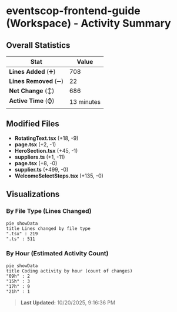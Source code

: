 # eventscop-frontend-guide (Workspace) - Activity Summary 

## Overall Statistics

| Stat                   | Value                                                             |
| ---------------------- | ----------------------------------------------------------------- |
| **Lines Added** (➕)   | 708                                          |
| **Lines Removed** (➖) | 22                                        |
| **Net Change** (↕)    | 686                |
| **Active Time** (⌚)   | 13 minutes |


## Modified Files
- **RotatingText.tsx** (+18, -9)
- **page.tsx** (+2, -1)
- **HeroSection.tsx** (+45, -1)
- **suppliers.ts** (+1, -11)
- **page.tsx** (+8, -0)
- **supplier.ts** (+499, -0)
- **WelcomeSelectSteps.tsx** (+135, -0)

## Visualizations

### By File Type (Lines Changed)

```mermaid
pie showData
title Lines changed by file type
".tsx" : 219
".ts" : 511
```

### By Hour (Estimated Activity Count)

```mermaid
pie showData
title Coding activity by hour (count of changes)
"09h" : 2
"15h" : 3
"17h" : 9
"21h" : 1
```


> **Last Updated:** 10/20/2025, 9:16:36 PM